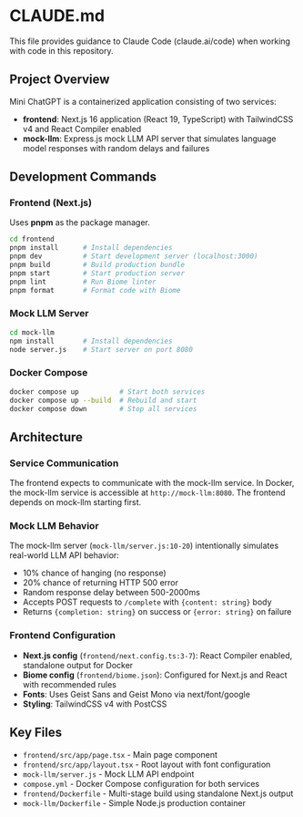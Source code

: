 # CLAUDE.md

This file provides guidance to Claude Code (claude.ai/code) when working with code in this repository.

## Project Overview

Mini ChatGPT is a containerized application consisting of two services:
- **frontend**: Next.js 16 application (React 19, TypeScript) with TailwindCSS v4 and React Compiler enabled
- **mock-llm**: Express.js mock LLM API server that simulates language model responses with random delays and failures

## Development Commands

### Frontend (Next.js)
Uses **pnpm** as the package manager.

```bash
cd frontend
pnpm install      # Install dependencies
pnpm dev          # Start development server (localhost:3000)
pnpm build        # Build production bundle
pnpm start        # Start production server
pnpm lint         # Run Biome linter
pnpm format       # Format code with Biome
```

### Mock LLM Server
```bash
cd mock-llm
npm install       # Install dependencies
node server.js    # Start server on port 8080
```

### Docker Compose
```bash
docker compose up          # Start both services
docker compose up --build  # Rebuild and start
docker compose down        # Stop all services
```

## Architecture

### Service Communication
The frontend expects to communicate with the mock-llm service. In Docker, the mock-llm service is accessible at `http://mock-llm:8080`. The frontend depends on mock-llm starting first.

### Mock LLM Behavior
The mock-llm server (`mock-llm/server.js:10-20`) intentionally simulates real-world LLM API behavior:
- 10% chance of hanging (no response)
- 20% chance of returning HTTP 500 error
- Random response delay between 500-2000ms
- Accepts POST requests to `/complete` with `{content: string}` body
- Returns `{completion: string}` on success or `{error: string}` on failure

### Frontend Configuration
- **Next.js config** (`frontend/next.config.ts:3-7`): React Compiler enabled, standalone output for Docker
- **Biome config** (`frontend/biome.json`): Configured for Next.js and React with recommended rules
- **Fonts**: Uses Geist Sans and Geist Mono via next/font/google
- **Styling**: TailwindCSS v4 with PostCSS

## Key Files
- `frontend/src/app/page.tsx` - Main page component
- `frontend/src/app/layout.tsx` - Root layout with font configuration
- `mock-llm/server.js` - Mock LLM API endpoint
- `compose.yml` - Docker Compose configuration for both services
- `frontend/Dockerfile` - Multi-stage build using standalone Next.js output
- `mock-llm/Dockerfile` - Simple Node.js production container
